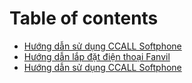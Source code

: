 # Table of contents

* [Hướng dẫn sử dụng CCALL Softphone](README.md)
* [Hướng dẫn lắp đặt điện thoại Fanvil](huong-dan-lap-dat-dien-thoai-fanvil.md)
* [Hướng dẫn sử dụng CCALL Softphone](huong-dan-su-dung-ccall-softphone.md)

